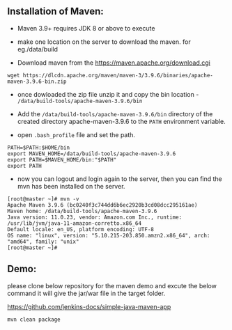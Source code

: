 ## Installation of Maven:

- Maven 3.9+ requires JDK 8 or above to execute

- make one location on the server to download the maven. for eg./data/build

- Download maven from the https://maven.apache.org/download.cgi
  
```wget https://dlcdn.apache.org/maven/maven-3/3.9.6/binaries/apache-maven-3.9.6-bin.zip```

- once dowloaded the zip file unzip it and copy the bin location - ```/data/build-tools/apache-maven-3.9.6/bin```

- Add the ```/data/build-tools/apache-maven-3.9.6/bin``` directory of the created directory apache-maven-3.9.6 to the ```PATH``` environment variable.

- open ```.bash_profile``` file and set the path.

```
PATH=$PATH:$HOME/bin
export MAVEN_HOME=/data/build-tools/apache-maven-3.9.6
export PATH=$MAVEN_HOME/bin:"$PATH"
export PATH
```

- now you can logout and login again to the server, then you can find the mvn has been installed on the server.

```
[root@master ~]# mvn -v
Apache Maven 3.9.6 (bc0240f3c744dd6b6ec2920b3cd08dcc295161ae)
Maven home: /data/build-tools/apache-maven-3.9.6
Java version: 11.0.23, vendor: Amazon.com Inc., runtime: /usr/lib/jvm/java-11-amazon-corretto.x86_64
Default locale: en_US, platform encoding: UTF-8
OS name: "linux", version: "5.10.215-203.850.amzn2.x86_64", arch: "amd64", family: "unix"
[root@master ~]#
```

## Demo:

please clone below repository for the maven demo and excute the below command it will give the jar/war file in the target folder.

https://github.com/jenkins-docs/simple-java-maven-app

```mvn clean package```
